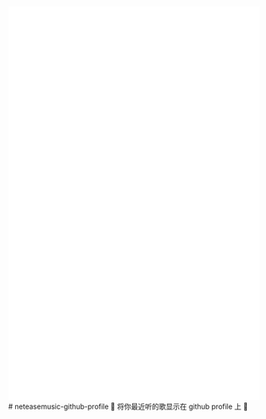<div align="center"><img src="music_card.svg"></div>
# neteasemusic-github-profile
🎵 将你最近听的歌显示在 github profile 上 🎵

